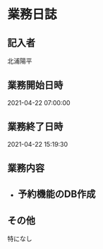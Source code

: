 # 業務日誌

## 記入者

北浦陽平

## 業務開始日時

2021-04-22 07:00:00

## 業務終了日時

2021-04-22 15:19:30

## 業務内容

- 予約機能のDB作成
	- 

## その他

特になし